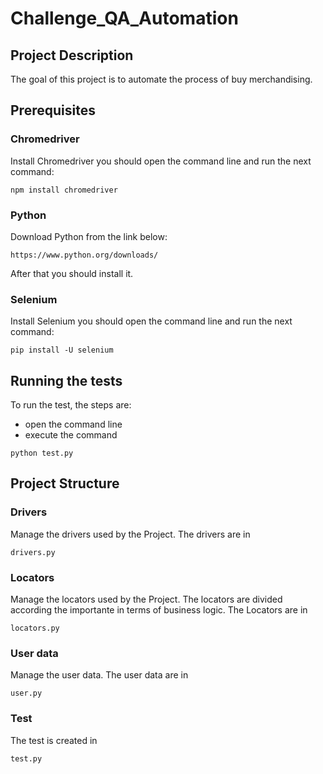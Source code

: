 # Challenge_QA_Automation
## Project Description
The goal of this project is to automate the process of buy merchandising.
## Prerequisites
### Chromedriver
Install Chromedriver you should open the command line and run the next command:
```
npm install chromedriver
```
### Python
Download Python from the link below:
```
https://www.python.org/downloads/
```
After that you should install it.
### Selenium
Install Selenium you should open the command line and run the next command:
```
pip install -U selenium
```
## Running the tests
To run the test, the steps are:
* open the command line
* execute the command
```
python test.py
```
## Project Structure
### Drivers
Manage the drivers used by the Project. The drivers are in
```
drivers.py
```
### Locators
Manage the locators used by the Project. The locators are divided according the importante in terms of business logic. The Locators are in
```
locators.py
```
### User data
Manage the user data. The user data are in
```
user.py
```
### Test
The test is created in
```
test.py
```
